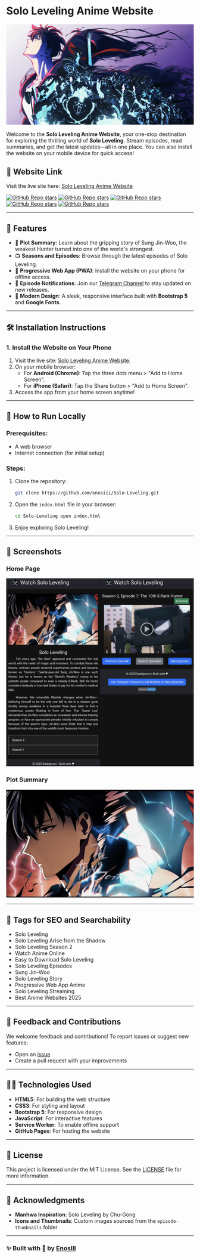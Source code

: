 # Solo Leveling Anime Website

![Solo Leveling Cover](episode-thumbnails/cover1.png)

Welcome to the **Solo Leveling Anime Website**, your one-stop destination for exploring the thrilling world of **Solo Leveling**. Stream episodes, read summaries, and get the latest updates—all in one place. You can also install the website on your mobile device for quick access!

## 🌟 Website Link

Visit the live site here: [Solo Leveling Anime Website](https://enosiii.github.io/Solo-Leveling/)

[![GitHub Repo stars](https://img.shields.io/badge/share%20on-reddit-red?logo=reddit)](https://reddit.com/submit?url=https://enosiii.github.io/Solo-Leveling/&title=Solo-Leveling%20Website)
[![GitHub Repo stars](https://img.shields.io/badge/share%20on-hacker%20news-orange?logo=ycombinator)](https://news.ycombinator.com/submitlink?u=https://enosiii.github.io/Solo-Leveling/)
[![GitHub Repo stars](https://img.shields.io/badge/share%20on-X-black?logo=x)](https://twitter.com/share?url=https://enosiii.github.io/Solo-Leveling/&text=Check%20out%20this%20Solo-Leveling%20website!)
[![GitHub Repo stars](https://img.shields.io/badge/share%20on-facebook-1976D2?logo=facebook)](https://www.facebook.com/sharer/sharer.php?u=https://enosiii.github.io/Solo-Leveling/)
[![GitHub Repo stars](https://img.shields.io/badge/share%20on-linkedin-blue?logo=linkedin)](https://www.linkedin.com/shareArticle?url=https://enosiii.github.io/Solo-Leveling/&title=Solo-Leveling%20Website)

---

## 📜 Features

- 📖 **Plot Summary**: Learn about the gripping story of Sung Jin-Woo, the weakest Hunter turned into one of the world's strongest.
- 📺 **Seasons and Episodes**: Browse through the latest episodes of Solo Leveling.
- 📱 **Progressive Web App (PWA)**: Install the website on your phone for offline access.
- 🔔 **Episode Notifications**: Join our [Telegram Channel](https://t.me/SoloLevelingStream) to stay updated on new releases.
- 🎨 **Modern Design**: A sleek, responsive interface built with **Bootstrap 5** and **Google Fonts**.

---

## 🛠️ Installation Instructions

### 1. Install the Website on Your Phone
1. Visit the live site: [Solo Leveling Anime Website](https://enosiii.github.io/Solo-Leveling/).
2. On your mobile browser:
   - For **Android (Chrome)**: Tap the three dots menu > "Add to Home Screen".
   - For **iPhone (Safari)**: Tap the Share button > "Add to Home Screen".
3. Access the app from your home screen anytime!

---

## 💾 How to Run Locally

### Prerequisites:
- A web browser
- Internet connection (for initial setup)

### Steps:
1. Clone the repository:
   ```bash
   git clone https://github.com/enosiii/Solo-Leveling.git
   ```
2. Open the `index.html` file in your browser:
   ```bash
   cd Solo-Leveling open index.html
   ```
4. Enjoy exploring Solo Leveling!

---

## 📸 Screenshots

### Home Page
![Solo Leveling Homepage](episode-thumbnails/screen-sl.png)

### Plot Summary
![Plot Summary](episode-thumbnails/cover.jpg)

---

## 🔖 Tags for SEO and Searchability
- Solo Leveling
- Solo Leveling Arise from the Shadow
- Solo Leveling Season 2
- Watch Anime Online
- Easy to Download Solo Leveling
- Solo Leveling Episodes
- Sung Jin-Woo
- Solo Leveling Story
- Progressive Web App Anime
- Solo Leveling Streaming
- Best Anime Websites 2025

---

## 💬 Feedback and Contributions
We welcome feedback and contributions! To report issues or suggest new features:
- Open an [issue](https://github.com/enosiii/Solo-Leveling/issues)
- Create a pull request with your improvements

---

## 👩‍💻 Technologies Used
- **HTML5**: For building the web structure
- **CSS3**: For styling and layout
- **Bootstrap 5**: For responsive design
- **JavaScript**: For interactive features
- **Service Worker**: To enable offline support
- **GitHub Pages**: For hosting the website

---

## 📜 License
This project is licensed under the MIT License. See the [LICENSE](LICENSE) file for more information.

---

## 📣 Acknowledgments
- **Manhwa Inspiration**: Solo Leveling by Chu-Gong
- **Icons and Thumbnails**: Custom images sourced from the `episode-thumbnails` folder

---

### ✨ Built with 💖 by [EnosIII](https://github.com/enosiii)

